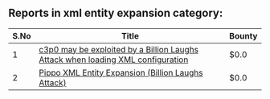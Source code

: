 ## Reports in xml entity expansion category:
| S.No | Title | Bounty |
| ---- | ----- | ------ |
| 1 | [c3p0 may be exploited by a Billion Laughs Attack when loading XML configuration](https://hackerone.com/reports/509315) | $0.0 |
| 2 | [Pippo XML Entity Expansion (Billion Laughs Attack)](https://hackerone.com/reports/506791) | $0.0 |